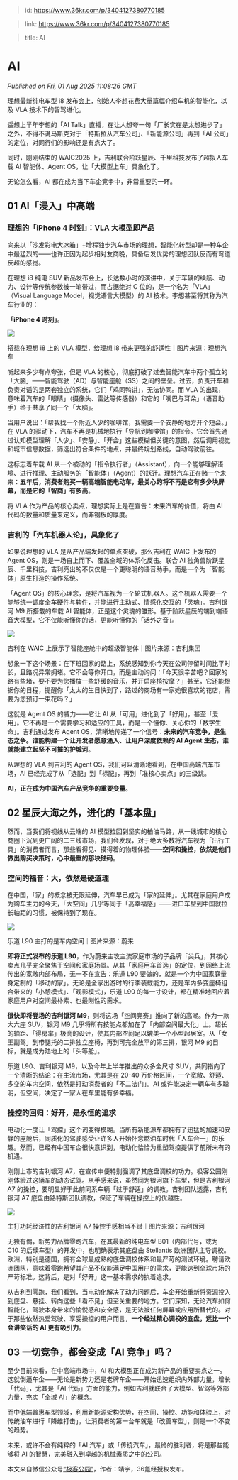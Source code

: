 > id: https://www.36kr.com/p/3404127380770185

> link: https://www.36kr.com/p/3404127380770185

> title: AI

# AI
_Published on Fri, 01 Aug 2025 11:08:26 GMT_

理想最新纯电车型 i8 发布会上，创始人李想花费大量篇幅介绍车机的智能化，以及 VLA 技术下的智驾进化。

遥想上半年李想的「AI Talk」直播，在让人想夸一句「厂长实在是太想进步了」之外，不得不说马斯克对于「特斯拉从汽车公司」、「新能源公司」再到「AI 公司」的定位，对同行们的影响还是有点大了。

同时，刚刚结束的 WAIC2025 上，吉利联合阶跃星辰、千里科技发布了超拟人车载 AI 智能体、Agent OS，让「大模型上车」具象化了。

无论怎么看，AI 都在成为当下车企竞争中，非常重要的一环。

**01 AI「浸入」中高端**
----------------

### **理想的「iPhone 4 时刻」：VLA 大模型即产品**

向来以「沙发彩电大冰箱」+增程独步汽车市场的理想，智能化转型却是一种车企中最猛烈的——也许正因为起步相对友商晚，具备后发优势的理想团队反而有弯道反超的感觉。

在理想 i8 纯电 SUV 新品发布会上，长达数小时的演讲中，关于车辆的续航、动力、设计等传统参数被一笔带过，而占据绝对 C 位的，是一个名为「VLA」（Visual Language Model，视觉语言大模型）的 AI 技术。李想甚至将其称为汽车行业的：

**「iPhone 4 时刻」**。

![](https://img.36krcdn.com/hsossms/20250801/v2_e2601ea9e0d643c9b2bcbcaaafb504ca@5888275_oswg659252oswg1024oswg536_img_000?x-oss-process=image/format,jpg/interlace,1)

搭载在理想 i8 上的 VLA 模型，给理想 i8 带来更强的舒适性｜图片来源：理想汽车

听起来多少有点夸张，但是 VLA 的核心，彻底打破了过去智能汽车中两个孤立的「大脑」——智能驾驶（AD）与智能座舱（SS）之间的壁垒。过去，负责开车和负责对话的是两套独立的系统，它们「鸡同鸭讲」，无法协同。而 VLA 的出现，意味着汽车的「眼睛」（摄像头、雷达等传感器）和它的「嘴巴与耳朵」（语音助手）终于共享了同一个「大脑」。

当用户说出：「帮我找一个附近人少的咖啡馆，我需要一个安静的地方开个短会。」在 VLA 的驱动下，汽车不再是机械地执行「导航到咖啡馆」的指令。它会首先通过认知模型理解「人少」、「安静」、「开会」这些模糊但关键的意图，然后调用视觉和城市信息数据，筛选出符合条件的地点，并最终规划路线，自动驾驶前往。

这标志着车载 AI 从一个被动的「指令执行者」（Assistant），向一个能够理解语境、进行推理、主动服务的「智能体」（Agent）的跃迁。理想汽车正在赌一个未来：**五年后，消费者购买一辆高端智能电动车，最关心的将不再是它有多少块屏幕，而是它的「智商」有多高**。

将 VLA 作为产品的核心卖点，理想实际上是在宣告：未来汽车的价值，将由 AI 代码的数量和质量来定义，而非钢板的厚度。

### **吉利的「汽车机器人论」，具象化了**

如果说理想的 VLA 是从产品端发起的单点突破，那么吉利在 WAIC 上发布的 Agent OS，则是一场自上而下、覆盖全域的体系化反击。联合 AI 独角兽阶跃星辰、千里科技，吉利亮出的不仅仅是一个更聪明的语音助手，而是一个为「智能体」原生打造的操作系统。

「Agent OS」的核心理念，是将汽车视为一个轮式机器人。这个机器人需要一个能够统一调度全车硬件与软件，并能进行主动式、情感化交互的「灵魂」。吉利银河 M9 所搭载的车载 AI 智能体，正是这个灵魂的雏形。基于阶跃星辰的端到端语音大模型，它不仅能听懂你的话，更能听懂你的「话外之音」。

![](https://img.36krcdn.com/hsossms/20250801/v2_b57f89ae1b504b8db694a31eea713f91@5888275_oswg66085oswg976oswg650_img_000?x-oss-process=image/format,jpg/interlace,1)

吉利在 WAIC 上展示了智能座舱中的超级智能体｜图片来源：吉利集团

想象一下这个场景：在下班回家的路上，系统感知到你今天在公司停留时间比平时长，且路况异常拥堵。它不会等你开口，而是主动询问：「今天很辛苦吧？回家的路有些堵，要不要为您播放一些舒缓的音乐，并开启座椅按摩？」甚至，它还能根据你的日程，提醒你「太太的生日快到了，路过的商场有一家她很喜欢的花店，需要为您预订一束花吗？」

这就是 Agent OS 的威力——它让 AI 从「可用」进化到了「好用」，甚至「爱用」。它不再是一个需要学习和适应的工具，而是一个懂你、关心你的「数字生命」。吉利通过发布 Agent OS，清晰地传递了一个信号：**未来的汽车竞争，是生态之争。谁能构建一个让开发者愿意涌入、让用户深度依赖的 AI Agent 生态，谁就能建立起坚不可摧的护城河**。

从理想的 VLA 到吉利的 Agent OS，我们可以清晰地看到，在中国高端汽车市场，AI 已经完成了从「选配」到「标配」，再到「准核心卖点」的三级跳。

**AI，正在成为中国汽车产品竞争的重要变量**。

**02 星辰大海之外，进化的「基本盘」**
----------------------

然而，当我们将视线从云端的 AI 模型拉回到坚实的柏油马路，从一线城市的核心商圈下沉到更广阔的二三线市场，我们会发现，对于绝大多数将汽车视为「出行工具」的消费者而言，那些看得见、摸得着的物理体验——**空间和操控，依然是他们做出购买决策时，心中最重的那块砝码**。

### **空间的福音：大，依然是硬道理**

在中国，「家」的概念被无限延伸，汽车早已成为「家的延伸」。尤其在家庭用户成为购车主力的今天，「大空间」几乎等同于「高幸福感」——进口车型到中国就拉长轴距的习惯，被保持到了现在。

![](https://img.36krcdn.com/hsossms/20250801/v2_575b90460ce44bb1a4fb67a997b15325@5888275_oswg83589oswg1080oswg606_img_000?x-oss-process=image/format,jpg/interlace,1)

乐道 L90 主打的是车内空间｜图片来源：蔚来

**即将正式发布的乐道 L90**，作为蔚来主攻主流家庭市场的子品牌「尖兵」，其核心卖点几乎完全聚焦于空间和家庭场景。从其「家庭用车首选」的定位，到网络上流传出的宽敞内部布局，无一不在宣告：乐道 L90 要做的，就是一个为中国家庭量身定制的「移动的家」。无论是全家出游时的行李装载能力，还是车内多变座椅组合带来的「小憩模式」、「观影模式」，乐道 L90 的每一寸设计，都在精准地回应着家庭用户对空间最朴素、也最刚性的需求。

**很快即将登场的吉利银河 M9**，则将这场「空间竞赛」推向了新的高潮。作为一款大六座 SUV，银河 M9 几乎将所有技能点都加在了「内部空间最大化」上。超长的轴距、「得房率」极高的设计，使其内部空间足以媲美一个小型起居室。从「女王副驾」到带腿托的二排独立座椅，再到可完全放平的第三排，银河 M9 的目标，就是成为陆地上的「头等舱」。

乐道 L90、吉利银河 M9，以及今年上半年推出的众多全尺寸 SUV，共同指向了一个清晰的结论：在主流市场，尤其是在 20-40 万价格区间，一个宽敞、舒适、多变的车内空间，依然是打动消费者的「不二法门」。AI 或许能决定一辆车有多聪明，但空间，决定了一家人在车里能有多幸福。

### **操控的回归：好开，是永恒的追求**

电动化一度让「驾控」这个词变得模糊。当所有新能源车都拥有了迅猛的加速和安静的座舱后，同质化的驾驶感受让许多人开始怀念燃油车时代「人车合一」的乐趣。然而，已经有中国车企很快意识到，电动化恰恰为重塑驾控提供了前所未有的机遇。

刚刚上市的吉利银河 A7，在宣传中便特别强调了其底盘调校的功力。极客公园刚刚体验过这辆车的动态试驾。从手感来说，虽然同为银河旗下车型，但是吉利银河 A7 的操控，要明显好于此前同系车辆「过于舒适」的调教。吉利团队透露，吉利银河 A7 底盘由路特斯团队调教，保证了车辆在操控上的优越性。

![](https://img.36krcdn.com/hsossms/20250801/v2_3dac905e2db24732af946f5f870170a0@5888275_oswg705933oswg1024oswg531_img_000?x-oss-process=image/format,jpg/interlace,1)

主打功耗经济性的吉利银河 A7 操控手感相当不错｜图片来源：吉利银河

无独有偶，新势力品牌零跑汽车，在其最新的纯电车型 B01（内部代号，或为 C10 的后续车型）的开发中，也明确表示其底盘由 Stellantis 欧洲团队主导调校。欧洲，特别是德国，拥有全球最成熟的底盘调校体系和最严苛的测试环境。聘请欧洲团队，意味着零跑希望其产品不仅能满足中国用户的需求，更能达到全球市场的严苛标准。这背后，是对「好开」这一基本需求的执着追求。

从吉利到零跑，我们看到，当电动化解决了动力问题后，车企开始重新将资源投入到底盘、悬挂、转向这些「看不见」但至关重要的地方。它们深知，无论汽车如何智能化，驾驶本身带来的愉悦感和安全感，是无法被任何屏幕或应用所替代的。对于那些依然热爱驾驶、享受操控的用户而言，**一个经过精心调校的底盘，远比一个会讲笑话的 AI 更有吸引力**。

**03 一切竞争，都会变成「AI 竞争」吗？**
-------------------------

至少目前来看，在中高端市场中，AI 和大模型正在成为新产品的重要卖点之一。这就倒逼车企——无论是新势力还是老牌车企——开始迅速组织内外部力量，增长「代码」，尤其是「AI 代码」方面的能力，例如吉利就联合了大模型、智驾等外部力量，充实「全域 AI」的概念。

而中低端普惠车型领域，利用新能源架构优势，在空间、操控、功能和体验上，对传统油车进行「降维打击」，让消费者的第一台车就是「改善车型」，则是一个不变的趋势。

未来，或许不会有纯粹的「AI 汽车」或「传统汽车」，最终的胜利者，将是那些能够将 AI 的智慧，完美融入到卓越的机械素质之中的公司。

本文来自微信公众号[“极客公园”](https://mp.weixin.qq.com/s/G-NZ394frmx8sSE6BG6GCQ)，作者：靖宇，36氪经授权发布。
